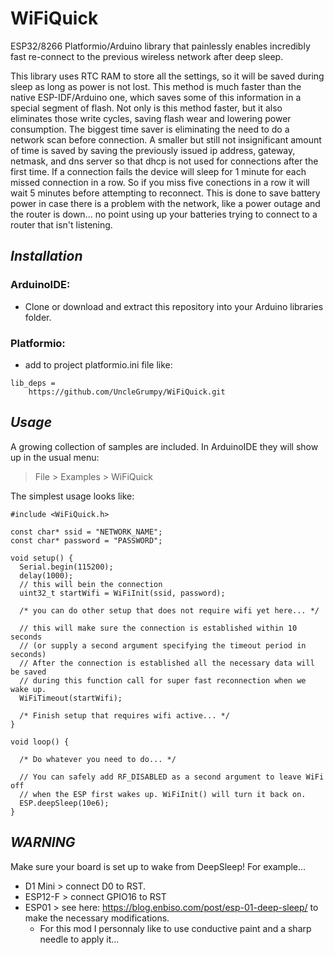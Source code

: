 # WiFiQuick
ESP32/8266 Platformio/Arduino library that painlessly enables incredibly fast re-connect to the previous wireless network after deep sleep.

This library uses RTC RAM to store all the settings, so it will be saved during sleep as long as power is not lost. This method is much faster than the native ESP-IDF/Arduino one, which saves some of this information in a special segment of flash. Not only is this method faster, but it also eliminates those write cycles, saving flash wear and lowering power consumption.  The biggest time saver is eliminating the need to do a network scan before connection.  A smaller but still not insignificant amount of time is saved by saving the previously issued ip address, gateway, netmask, and dns server so that dhcp is not used for connections after the first time.  If a connection fails the device will sleep for 1 minute for each missed connection in a row.  So if you miss five conections in a row it will wait 5 minutes before attempting to reconnect. This is done to save battery power in case there is a problem with the network, like a power outage and the router is down... no point using up your batteries trying to connect to a router that isn't listening.

## *Installation*
### ArduinoIDE:
* Clone or download and extract this repository into your Arduino libraries folder.
### Platformio:
* add to project platformio.ini file like:
```
lib_deps = 
	https://github.com/UncleGrumpy/WiFiQuick.git
```

## *Usage*
A growing collection of samples are included. In ArduinoIDE they will show up in the usual menu:
> File > Examples > WiFiQuick 

The simplest usage looks like:
```
#include <WiFiQuick.h>

const char* ssid = "NETWORK_NAME";
const char* password = "PASSWORD";

void setup() {
  Serial.begin(115200);
  delay(1000);
  // this will bein the connection
  uint32_t startWifi = WiFiInit(ssid, password);

  /* you can do other setup that does not require wifi yet here... */

  // this will make sure the connection is established within 10 seconds
  // (or supply a second argument specifying the timeout period in seconds)
  // After the connection is established all the necessary data will be saved
  // during this function call for super fast reconnection when we wake up.
  WiFiTimeout(startWifi);
  
  /* Finish setup that requires wifi active... */
}

void loop() {

  /* Do whatever you need to do... */

  // You can safely add RF_DISABLED as a second argument to leave WiFi off
  // when the ESP first wakes up. WiFiInit() will turn it back on.
  ESP.deepSleep(10e6);
}
```
## *WARNING*
Make sure your board is set up to wake from DeepSleep! For example...
 
 *  D1 Mini > connect D0 to RST.
 *  ESP12-F > connect GPIO16 to RST
 *  ESP01 > see here: https://blog.enbiso.com/post/esp-01-deep-sleep/ to make the necessary modifications.
    * For this mod I personnaly like to use conductive paint and a sharp needle to apply it...
